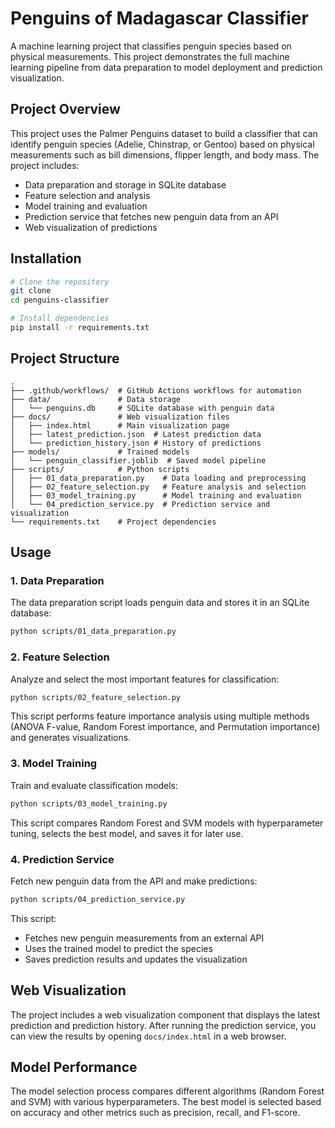 # Penguins of Madagascar Classifier

A machine learning project that classifies penguin species based on physical measurements. This project demonstrates the full machine learning pipeline from data preparation to model deployment and prediction visualization.

## Project Overview

This project uses the Palmer Penguins dataset to build a classifier that can identify penguin species (Adelie, Chinstrap, or Gentoo) based on physical measurements such as bill dimensions, flipper length, and body mass. The project includes:

- Data preparation and storage in SQLite database
- Feature selection and analysis
- Model training and evaluation
- Prediction service that fetches new penguin data from an API
- Web visualization of predictions

## Installation

```bash
# Clone the repository
git clone 
cd penguins-classifier

# Install dependencies
pip install -r requirements.txt
```

## Project Structure

```
.
├── .github/workflows/  # GitHub Actions workflows for automation
├── data/               # Data storage
│   └── penguins.db     # SQLite database with penguin data
├── docs/               # Web visualization files
│   ├── index.html      # Main visualization page
│   ├── latest_prediction.json  # Latest prediction data
│   └── prediction_history.json # History of predictions
├── models/             # Trained models
│   └── penguin_classifier.joblib  # Saved model pipeline
├── scripts/            # Python scripts
│   ├── 01_data_preparation.py    # Data loading and preprocessing
│   ├── 02_feature_selection.py   # Feature analysis and selection
│   ├── 03_model_training.py      # Model training and evaluation
│   └── 04_prediction_service.py  # Prediction service and visualization
└── requirements.txt    # Project dependencies
```

## Usage

### 1. Data Preparation

The data preparation script loads penguin data and stores it in an SQLite database:

```bash
python scripts/01_data_preparation.py
```

### 2. Feature Selection

Analyze and select the most important features for classification:

```bash
python scripts/02_feature_selection.py
```

This script performs feature importance analysis using multiple methods (ANOVA F-value, Random Forest importance, and Permutation importance) and generates visualizations.

### 3. Model Training

Train and evaluate classification models:

```bash
python scripts/03_model_training.py
```

This script compares Random Forest and SVM models with hyperparameter tuning, selects the best model, and saves it for later use.

### 4. Prediction Service

Fetch new penguin data from the API and make predictions:

```bash
python scripts/04_prediction_service.py
```

This script:
- Fetches new penguin measurements from an external API
- Uses the trained model to predict the species
- Saves prediction results and updates the visualization

## Web Visualization

The project includes a web visualization component that displays the latest prediction and prediction history. After running the prediction service, you can view the results by opening `docs/index.html` in a web browser.

## Model Performance

The model selection process compares different algorithms (Random Forest and SVM) with various hyperparameters. The best model is selected based on accuracy and other metrics such as precision, recall, and F1-score.

